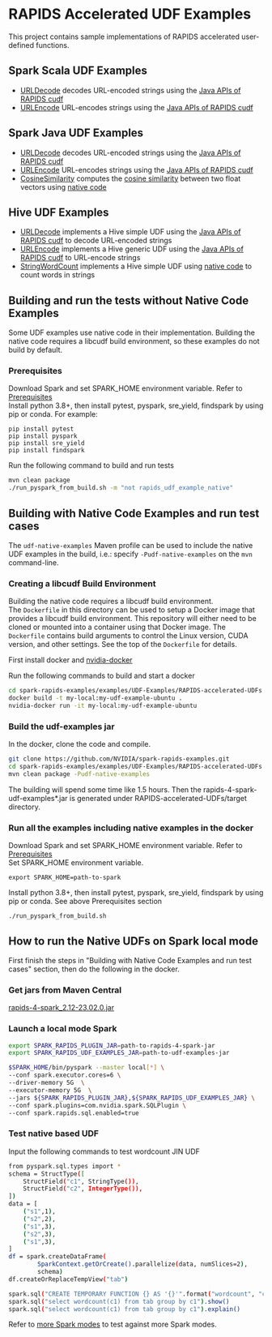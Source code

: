 # RAPIDS Accelerated UDF Examples
This project contains sample implementations of RAPIDS accelerated user-defined functions.

## Spark Scala UDF Examples

- [URLDecode](src/main/scala/com/nvidia/spark/rapids/udf/scala/URLDecode.scala)
  decodes URL-encoded strings using the
  [Java APIs of RAPIDS cudf](https://docs.rapids.ai/api/cudf-java/stable)
- [URLEncode](src/main/scala/com/nvidia/spark/rapids/udf/scala/URLEncode.scala)
  URL-encodes strings using the
  [Java APIs of RAPIDS cudf](https://docs.rapids.ai/api/cudf-java/stable)

## Spark Java UDF Examples

- [URLDecode](src/main/java/com/nvidia/spark/rapids/udf/java/URLDecode.java)
  decodes URL-encoded strings using the
  [Java APIs of RAPIDS cudf](https://docs.rapids.ai/api/cudf-java/stable)
- [URLEncode](src/main/java/com/nvidia/spark/rapids/udf/java/URLEncode.java)
  URL-encodes strings using the
  [Java APIs of RAPIDS cudf](https://docs.rapids.ai/api/cudf-java/stable)
- [CosineSimilarity](src/main/java/com/nvidia/spark/rapids/udf/java/CosineSimilarity.java)
  computes the [cosine similarity](https://en.wikipedia.org/wiki/Cosine_similarity)
  between two float vectors using [native code](src/main/cpp/src)

## Hive UDF Examples

- [URLDecode](src/main/java/com/nvidia/spark/rapids/udf/hive/URLDecode.java)
  implements a Hive simple UDF using the
  [Java APIs of RAPIDS cudf](https://docs.rapids.ai/api/cudf-java/stable)
  to decode URL-encoded strings
- [URLEncode](src/main/java/com/nvidia/spark/rapids/udf/hive/URLEncode.java)
  implements a Hive generic UDF using the
  [Java APIs of RAPIDS cudf](https://docs.rapids.ai/api/cudf-java/stable)
  to URL-encode strings
- [StringWordCount](src/main/java/com/nvidia/spark/rapids/udf/hive/StringWordCount.java)
  implements a Hive simple UDF using
  [native code](src/main/cpp/src) to count words in strings

## Building and run the tests without Native Code Examples
Some UDF examples use native code in their implementation.
Building the native code requires a libcudf build environment, so these
examples do not build by default.

### Prerequisites
Download Spark and set SPARK_HOME environment variable.
Refer to [Prerequisites](../../../docs/get-started/xgboost-examples/on-prem-cluster/standalone-python.md#Prerequisites)  
Install python 3.8+, then install pytest, pyspark, sre_yield, findspark by using pip or conda.
For example:
```
pip install pytest
pip install pyspark
pip install sre_yield
pip install findspark
```

Run the following command to build and run tests
```bash
mvn clean package
./run_pyspark_from_build.sh -m "not rapids_udf_example_native"
```

## Building with Native Code Examples and run test cases
The `udf-native-examples` Maven profile
can be used to include the native UDF examples in the build, i.e.: specify
 `-Pudf-native-examples` on the `mvn` command-line.

### Creating a libcudf Build Environment
Building the native code requires a libcudf build environment.  
The `Dockerfile` in this directory can be used to setup a Docker image that
provides a libcudf build environment. This repository will either need to be
cloned or mounted into a container using that Docker image.
The `Dockerfile` contains build arguments to control the Linux version,
CUDA version, and other settings. See the top of the `Dockerfile` for details.

First install docker and [nvidia-docker](https://github.com/NVIDIA/nvidia-docker)

Run the following commands to build and start a docker
```bash
cd spark-rapids-examples/examples/UDF-Examples/RAPIDS-accelerated-UDFs
docker build -t my-local:my-udf-example-ubuntu .
nvidia-docker run -it my-local:my-udf-example-ubuntu
```

### Build the udf-examples jar
In the docker, clone the code and compile.
```bash
git clone https://github.com/NVIDIA/spark-rapids-examples.git
cd spark-rapids-examples/examples/UDF-Examples/RAPIDS-accelerated-UDFs
mvn clean package -Pudf-native-examples
```
The building will spend some time like 1.5 hours.
Then the rapids-4-spark-udf-examples*.jar is generated under RAPIDS-accelerated-UDFs/target directory.

### Run all the examples including native examples in the docker
Download Spark and set SPARK_HOME environment variable.
Refer to [Prerequisites](../../../docs/get-started/xgboost-examples/on-prem-cluster/standalone-python.md#Prerequisites)   
Set SPARK_HOME environment variable. 
```
export SPARK_HOME=path-to-spark
```
Install python 3.8+, then install pytest, pyspark, sre_yield, findspark by using pip or conda.
See above Prerequisites section
```
./run_pyspark_from_build.sh
```

## How to run the Native UDFs on Spark local mode
First finish the steps in "Building with Native Code Examples and run test cases" section, then do the following in the docker.

### Get jars from Maven Central
[rapids-4-spark_2.12-23.02.0.jar](https://repo1.maven.org/maven2/com/nvidia/rapids-4-spark_2.12/23.02.0/rapids-4-spark_2.12-23.02.0.jar)

### Launch a local mode Spark

```bash
export SPARK_RAPIDS_PLUGIN_JAR=path-to-rapids-4-spark-jar
export SPARK_RAPIDS_UDF_EXAMPLES_JAR=path-to-udf-examples-jar

$SPARK_HOME/bin/pyspark --master local[*] \
--conf spark.executor.cores=6 \
--driver-memory 5G  \
--executor-memory 5G  \
--jars ${SPARK_RAPIDS_PLUGIN_JAR},${SPARK_RAPIDS_UDF_EXAMPLES_JAR} \
--conf spark.plugins=com.nvidia.spark.SQLPlugin \
--conf spark.rapids.sql.enabled=true
```

### Test native based UDF

Input the following commands to test wordcount JIN UDF

```bash
from pyspark.sql.types import *
schema = StructType([
    StructField("c1", StringType()),
    StructField("c2", IntegerType()),
])
data = [
    ("s1",1),
    ("s2",2),
    ("s1",3),
    ("s2",3),
    ("s1",3),
]
df = spark.createDataFrame(
        SparkContext.getOrCreate().parallelize(data, numSlices=2),
        schema)
df.createOrReplaceTempView("tab")

spark.sql("CREATE TEMPORARY FUNCTION {} AS '{}'".format("wordcount", "com.nvidia.spark.rapids.udf.hive.StringWordCount"))
spark.sql("select wordcount(c1) from tab group by c1").show()
spark.sql("select wordcount(c1) from tab group by c1").explain()
```

Refer to [more Spark modes](../../../docs/get-started/xgboost-examples/on-prem-cluster) to test against more Spark modes.
